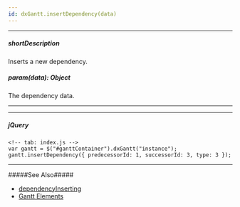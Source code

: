 ```yaml
---
id: dxGantt.insertDependency(data)
---
```

---
##### shortDescription
Inserts a new dependency.

##### param(data): Object
The dependency data.

---

---

##### jQuery

    <!-- tab: index.js -->
    var gantt = $("#ganttContainer").dxGantt("instance");
    gantt.insertDependency({ predecessorId: 1, successorId: 3, type: 3 });

---

#####See Also#####
- [dependencyInserting](/Documentation/ApiReference/UI_Components/dxGantt/Events/#dependencyInserting)
- [Gantt Elements](/Documentation/Guide/UI_Components/Gantt/Gantt_Elements/)